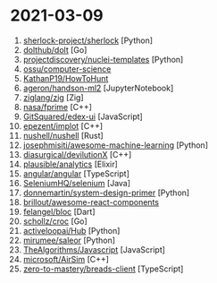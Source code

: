 # 2021-03-09

1. [sherlock-project/sherlock](https://github.com/sherlock-project/sherlock "🔎 Hunt down social media accounts by username across social networks") [Python]
2. [dolthub/dolt](https://github.com/dolthub/dolt "Dolt – It's Git for Data") [Go]
3. [projectdiscovery/nuclei-templates](https://github.com/projectdiscovery/nuclei-templates "Community curated list of templates for the nuclei engine to find security vulnerabilities.") [Python]
4. [ossu/computer-science](https://github.com/ossu/computer-science "🎓 Path to a free self-taught education in Computer Science!") 
5. [KathanP19/HowToHunt](https://github.com/KathanP19/HowToHunt "Tutorials and Things to Do while Hunting Vulnerability.") 
6. [ageron/handson-ml2](https://github.com/ageron/handson-ml2 "A series of Jupyter notebooks that walk you through the fundamentals of Machine Learning and Deep Learning in Python using Scikit-Learn, Keras and TensorFlow 2.") [JupyterNotebook]
7. [ziglang/zig](https://github.com/ziglang/zig "General-purpose programming language and toolchain for maintaining robust, optimal, and reusable software.") [Zig]
8. [nasa/fprime](https://github.com/nasa/fprime "F' - A flight software and embedded systems framework") [C++]
9. [GitSquared/edex-ui](https://github.com/GitSquared/edex-ui "A cross-platform, customizable science fiction terminal emulator with advanced monitoring & touchscreen support.") [JavaScript]
10. [epezent/implot](https://github.com/epezent/implot "Advanced 2D Plotting for Dear ImGui") [C++]
11. [nushell/nushell](https://github.com/nushell/nushell "A new type of shell") [Rust]
12. [josephmisiti/awesome-machine-learning](https://github.com/josephmisiti/awesome-machine-learning "A curated list of awesome Machine Learning frameworks, libraries and software.") [Python]
13. [diasurgical/devilutionX](https://github.com/diasurgical/devilutionX "Diablo build for modern operating systems") [C++]
14. [plausible/analytics](https://github.com/plausible/analytics "Simple, open-source, lightweight (< 1 KB) and privacy-friendly web analytics alternative to Google Analytics.") [Elixir]
15. [angular/angular](https://github.com/angular/angular "One framework. Mobile & desktop.") [TypeScript]
16. [SeleniumHQ/selenium](https://github.com/SeleniumHQ/selenium "A browser automation framework and ecosystem.") [Java]
17. [donnemartin/system-design-primer](https://github.com/donnemartin/system-design-primer "Learn how to design large-scale systems. Prep for the system design interview. Includes Anki flashcards.") [Python]
18. [brillout/awesome-react-components](https://github.com/brillout/awesome-react-components "Curated List of React Components & Libraries.") 
19. [felangel/bloc](https://github.com/felangel/bloc "A predictable state management library that helps implement the BLoC design pattern") [Dart]
20. [schollz/croc](https://github.com/schollz/croc "Easily and securely send things from one computer to another 🐊 📦") [Go]
21. [activeloopai/Hub](https://github.com/activeloopai/Hub "Fastest unstructured dataset management for TensorFlow/PyTorch. Stream data real-time & version-control it. http://activeloop.ai") [Python]
22. [mirumee/saleor](https://github.com/mirumee/saleor "A modular, high performance, headless e-commerce platform built with Python, GraphQL, Django, and ReactJS.") [Python]
23. [TheAlgorithms/Javascript](https://github.com/TheAlgorithms/Javascript "A repository for All algorithms implemented in Javascript (for educational purposes only)") [JavaScript]
24. [microsoft/AirSim](https://github.com/microsoft/AirSim "Open source simulator for autonomous vehicles built on Unreal Engine / Unity, from Microsoft AI & Research") [C++]
25. [zero-to-mastery/breads-client](https://github.com/zero-to-mastery/breads-client "Keep track of what you read online and see what your friends are reading.") [TypeScript]
